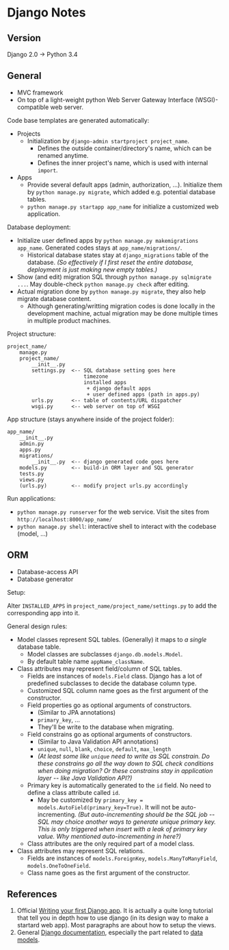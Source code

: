 # Django Notes

## Version

Django 2.0 -> Python 3.4

## General

- MVC framework
- On top of a light-weight python Web Server Gateway Interface (WSGI)-compatible web server.

Code base templates are generated automatically: 

- Projects
  - Initialization by `django-admin startproject project_name`. 
  	- Defines the outside container/directory's name, which can be renamed anytime. 
  	- Defines the inner project's name, which is used with internal `import`.
- Apps
  - Provide several default apps (admin, authorization, ...). Initialize them by `python manage.py migrate`, which added e.g. potential database tables.
  - `python manage.py startapp app_name` for initialize a customized web application.

Database deployment:

- Initialize user defined apps by `python manage.py makemigrations app_name`. Generated codes stays at `app_name/migrations/`.
  - Historical database states stay at `django_migrations` table of the database. *(So effectively if I first reset the entire database, deployment is just making new empty tables.)*  
- Show (and edit) migration SQL through `python manage.py sqlmigrate ...`. May double-check `python manage.py check` after editing.
- Actual migration done by `python manage.py migrate`, they also help migrate database content.
  - Although generating/writting migration codes is done locally in the development machine, actual migration may be done multiple times in multiple product machines.

Project structure:

```
project_name/
    manage.py
    project_name/
        __init__.py
        settings.py  <-- SQL database setting goes here
                         timezone
                         installed apps 
                          + django default apps
                          + user defined apps (path in apps.py)
        urls.py      <-- table of contents/URL dispatcher
        wsgi.py      <-- web server on top of WSGI
```

App structure (stays anywhere inside of the project folder):

```
app_name/
    __init__.py
    admin.py
    apps.py
    migrations/
        __init__.py  <-- django generated code goes here
    models.py        <-- build-in ORM layer and SQL generator
    tests.py
    views.py
    (urls.py)        <-- modify project urls.py accordingly
```

Run applications:

- `python manage.py runserver` for the web service. Visit the sites from `http://localhost:8000/app_name/`
- `python manage.py shell`: interactive shell to interact with the codebase (model, ...)

## ORM

- Database-access API
- Database generator

Setup:

Alter `INSTALLED_APPS` in `project_name/project_name/settings.py` to add the corresponding app into it.

General design rules:

- Model classes represent SQL tables. (Generally) it maps to *a single* database table.
  - Model classes are subclasses `django.db.models.Model`. 
  - By default table name `appName_className`.
- Class attributes may represent field/column of SQL tables.
  - Fields are instances of `models.Field` class. Django has a lot of predefined subclasses to decide the database column type.
  - Customized SQL column name goes as the first argument of the constructor.
  - Field properties go as optional arguments of constructors. 
    - (Similar to JPA annotations)
    - `primary_key`, ...
    - They'll be write to the database when migrating.
  - Field constrains go as optional arguments of constructors. 
    - (Similar to Java Validation API annotations)
    - `unique`, `null`, `blank`, `choice`, `default`, `max_length`
    - *(At least some like `unique` need to write as SQL constrain. Do these constrains go all the way down to SQL check conditions when doing migration? Or these constrains stay in application layer -- like Java Validation API?)*
  - Primary key is automatically generated to the `id` field. No need to define a class attribute called `id`.
    - May be customized by `primary_key = models.AutoField(primary_key=True)`. It will not be auto-incrementing. *(But auto-incrementing should be the SQL job -- SQL may choice another ways to generate unique primary key. This is only triggered when insert with a leak of primary key value. Why mentioned auto-incrementing in here?)*
  - Class attributes are the only required part of a model class.
- Class attributes may represent SQL relations.
  - Fields are instances of `models.ForeignKey`, `models.ManyToManyField`, `models.OneToOneField`.
  - Class name goes as the first argument of the constructor.

## References

1. Official [Writing your first Django app](https://docs.djangoproject.com/en/2.0/intro/tutorial01/). It is actually a quite long tutorial that tell you in depth how to use django (in its design way to make a startard web app). Most paragraphs are about how to setup the views.
1. General [Django documentation](https://docs.djangoproject.com/en/2.0/), especially the part related to [data models](https://docs.djangoproject.com/en/2.0/topics/db/models/).